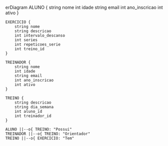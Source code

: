 erDiagram
    ALUNO {
        string nome
        int idade
        string email
        int ano_inscricao
        int ativo
    }
    
    EXERCICIO {
        string nome
        string descricao
        int intervalo_descanso
        int series
        int repeticoes_serie
        int treino_id
    }

    TREINADOR {
        string nome
        int idade
        string email
        int ano_inscricao
        int ativo
    }

    TREINO {
        string descricao
        string dia_semana
        int aluno_id
        int treinador_id
    }

    ALUNO ||--o{ TREINO: "Possui"
    TREINADOR ||--o{ TREINO: "Orientador"
    TREINO ||--o{ EXERCICIO: "Tem"